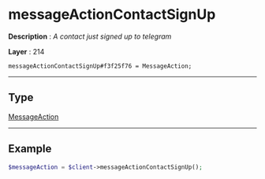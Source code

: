 # messageActionContactSignUp

**Description** : *A contact just signed up to telegram*

**Layer** : 214

```tl
messageActionContactSignUp#f3f25f76 = MessageAction;
```

---

## Type

[MessageAction](type/MessageAction)

---

## Example

```php
$messageAction = $client->messageActionContactSignUp();
```